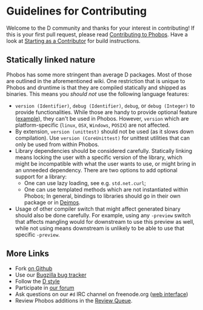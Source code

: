 Guidelines for Contributing
===========================

Welcome to the D community and thanks for your interest in contributing!
If this is your first pull request, please read [Contributing to Phobos](https://wiki.dlang.org/Contributing_to_Phobos).
Have a look at [Starting as a Contributor](http://wiki.dlang.org/Starting_as_a_Contributor#Building_D) for build instructions.

Statically linked nature
------------------------

Phobos has some more stringent than average D packages. Most of those are outlined in the aforementioned wiki.
One restriction that is unique to Phobos and druntime is that they are compiled statically and shipped as binaries.
This means you *should not* use the following language features:
- `version (Identifier)`, `debug (Identifier)`, `debug`, or `debug (Integer)` to provide functionalities.
  While those are handy to provide optional feature ([example](https://vibed.org/docs#compile-time-configuration)),
  they can't be used in Phobos.
  However, `version` which are platform-specific (`linux`, `OSX`, `Windows`, `POSIX`) are not affected.
- By extension, `version (unittest)` should not be used (as it slows down compilation).
  Use `version (CoreUnittest)` for unittest utilities that can only be used from within Phobos.
- Library dependencies should be considered carefully.
  Statically linking means locking the user with a specific version of the library,
  which might be incompatible with what the user wants to use, or might bring in an unneeded dependency.
  There are two options to add optional support for a library:
  - One can use lazy loading, see e.g. `std.net.curl`;
  - One can use templated methods which are not instantiated within Phobos;
  In general, bindings to libraries should go in their own package or in [Deimos](https://github.com/D-Programming-Deimos/).
- Usage of other compiler switch that might affect generated binary should also be done carefully.
  For example, using any `-preview` switch that affects mangling would for downstream to use this preview as well,
  while not using means downstream is unlikely to be able to use that specific `-preview`.

More Links
----------

* Fork [on Github](https://github.com/dlang/phobos)
* Use our [Bugzilla bug tracker](https://issues.dlang.org)
* Follow the [D style](http://dlang.org/dstyle.html)
* Participate in [our forum](http://forum.dlang.org/)
* Ask questions on our `#d` IRC channel on freenode.org ([web interface](https://kiwiirc.com/client/irc.freenode.net/d))
* Review Phobos additions in the [Review Queue](http://wiki.dlang.org/Review_Queue).
